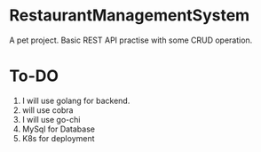 # RestaurantManagementSystem

A pet project. Basic REST API practise with some CRUD operation.

# To-DO

1. I will use golang for backend.
2. will use cobra
2. I will use go-chi
2. MySql for Database
3. K8s for deployment
